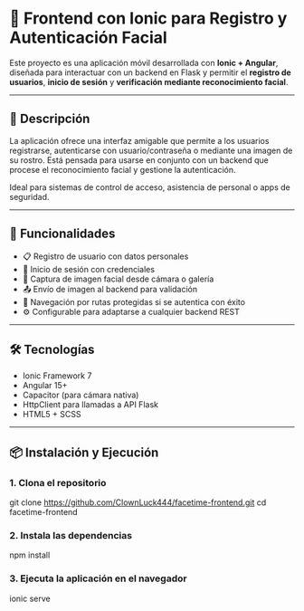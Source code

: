 # 📱 Frontend con Ionic para Registro y Autenticación Facial

Este proyecto es una aplicación móvil desarrollada con **Ionic + Angular**, diseñada para interactuar con un backend en Flask y permitir el **registro de usuarios**, **inicio de sesión** y **verificación mediante reconocimiento facial**.

---

## 📌 Descripción

La aplicación ofrece una interfaz amigable que permite a los usuarios registrarse, autenticarse con usuario/contraseña o mediante una imagen de su rostro. Está pensada para usarse en conjunto con un backend que procese el reconocimiento facial y gestione la autenticación.

Ideal para sistemas de control de acceso, asistencia de personal o apps de seguridad.

---

## 🚀 Funcionalidades

- 📋 Registro de usuario con datos personales
- 🔐 Inicio de sesión con credenciales
- 📸 Captura de imagen facial desde cámara o galería
- 📤 Envío de imagen al backend para validación
- 🔁 Navegación por rutas protegidas si se autentica con éxito
- ⚙️ Configurable para adaptarse a cualquier backend REST

---

## 🛠️ Tecnologías

- Ionic Framework 7
- Angular 15+
- Capacitor (para cámara nativa)
- HttpClient para llamadas a API Flask
- HTML5 + SCSS

---

## 📦 Instalación y Ejecución

### 1. Clona el repositorio

git clone https://github.com/ClownLuck444/facetime-frontend.git
cd facetime-frontend

### 2. Instala las dependencias
npm install
### 3. Ejecuta la aplicación en el navegador
ionic serve

